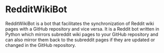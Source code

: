 # RedditWikiBot
RedditWikiBot is a bot that facilitates the synchronization of Reddit wiki pages with a GitHub repository and vice versa.
It is a Reddit bot written in Python which mirrors subreddit wiki pages to your GitHub repository and can also mirror them back to the subreddit pages if they are updated or changed in the GitHub repository.
